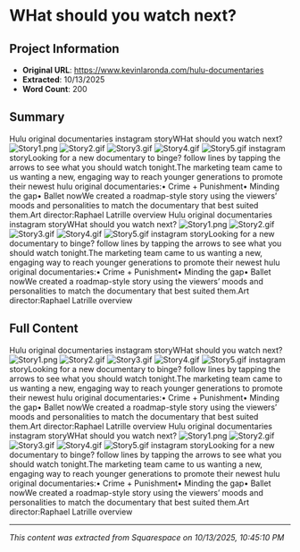 # WHat should you watch next?

## Project Information

- **Original URL**: https://www.kevinlaronda.com/hulu-documentaries
- **Extracted**: 10/13/2025
- **Word Count**: 200

## Summary

Hulu original documentaries instagram storyWHat should you watch next? <img src="https://images.squarespace-cdn.com/content/v1/5a32ebd449fc2b2dd08ccbb1/1539797777539-QUCSXUA72FYRNZC8GCB6/Story1.png" alt="Story1.png" /> <img src="https://images.squarespace-cdn.com/content/v1/5a32ebd449fc2b2dd08ccbb1/1539797779244-W4NNRVPMT0YBF4T5BPXX/Story2.gif" alt="Story2.gif" /> <img src="https://images.squarespace-cdn.com/content/v1/5a32ebd449fc2b2dd08ccbb1/1539797779290-IH8S01J32NX5IUY4KCCK/Story3.gif" alt="Story3.gif" /> <img src="https://images.squarespace-cdn.com/content/v1/5a32ebd449fc2b2dd08ccbb1/1539797782251-20YSQB0A529YLB4GQ1XJ/Story4.gif" alt="Story4.gif" /> <img src="https://images.squarespace-cdn.com/content/v1/5a32ebd449fc2b2dd08ccbb1/1539797784544-6ZBQTT7LQ4X1P5Z7AFSD/Story5.gif" alt="Story5.gif" /> instagram storyLooking for a new documentary to binge? follow lines by tapping the arrows to see what you should watch tonight.The marketing team came to us wanting a new, engaging way to reach younger generations to promote their newest hulu original documentaries:• Crime + Punishment• Minding the gap• Ballet nowWe created a roadmap-style story using the viewers’ moods and personalities to match the documentary that best suited them.Art director:Raphael Latrille overview Hulu original documentaries instagram storyWHat should you watch next? <img src="https://images.squarespace-cdn.com/content/v1/5a32ebd449fc2b2dd08ccbb1/1539797777539-QUCSXUA72FYRNZC8GCB6/Story1.png" alt="Story1.png" /> <img src="https://images.squarespace-cdn.com/content/v1/5a32ebd449fc2b2dd08ccbb1/1539797779244-W4NNRVPMT0YBF4T5BPXX/Story2.gif" alt="Story2.gif" /> <img src="https://images.squarespace-cdn.com/content/v1/5a32ebd449fc2b2dd08ccbb1/1539797779290-IH8S01J32NX5IUY4KCCK/Story3.gif" alt="Story3.gif" /> <img src="https://images.squarespace-cdn.com/content/v1/5a32ebd449fc2b2dd08ccbb1/1539797782251-20YSQB0A529YLB4GQ1XJ/Story4.gif" alt="Story4.gif" /> <img src="https://images.squarespace-cdn.com/content/v1/5a32ebd449fc2b2dd08ccbb1/1539797784544-6ZBQTT7LQ4X1P5Z7AFSD/Story5.gif" alt="Story5.gif" /> instagram storyLooking for a new documentary to binge? follow lines by tapping the arrows to see what you should watch tonight.The marketing team came to us wanting a new, engaging way to reach younger generations to promote their newest hulu original documentaries:• Crime + Punishment• Minding the gap• Ballet nowWe created a roadmap-style story using the viewers’ moods and personalities to match the documentary that best suited them.Art director:Raphael Latrille overview

## Full Content

Hulu original documentaries instagram storyWHat should you watch next? <img src="https://images.squarespace-cdn.com/content/v1/5a32ebd449fc2b2dd08ccbb1/1539797777539-QUCSXUA72FYRNZC8GCB6/Story1.png" alt="Story1.png" /> <img src="https://images.squarespace-cdn.com/content/v1/5a32ebd449fc2b2dd08ccbb1/1539797779244-W4NNRVPMT0YBF4T5BPXX/Story2.gif" alt="Story2.gif" /> <img src="https://images.squarespace-cdn.com/content/v1/5a32ebd449fc2b2dd08ccbb1/1539797779290-IH8S01J32NX5IUY4KCCK/Story3.gif" alt="Story3.gif" /> <img src="https://images.squarespace-cdn.com/content/v1/5a32ebd449fc2b2dd08ccbb1/1539797782251-20YSQB0A529YLB4GQ1XJ/Story4.gif" alt="Story4.gif" /> <img src="https://images.squarespace-cdn.com/content/v1/5a32ebd449fc2b2dd08ccbb1/1539797784544-6ZBQTT7LQ4X1P5Z7AFSD/Story5.gif" alt="Story5.gif" /> instagram storyLooking for a new documentary to binge? follow lines by tapping the arrows to see what you should watch tonight.The marketing team came to us wanting a new, engaging way to reach younger generations to promote their newest hulu original documentaries:• Crime + Punishment• Minding the gap• Ballet nowWe created a roadmap-style story using the viewers’ moods and personalities to match the documentary that best suited them.Art director:Raphael Latrille overview Hulu original documentaries instagram storyWHat should you watch next? <img src="https://images.squarespace-cdn.com/content/v1/5a32ebd449fc2b2dd08ccbb1/1539797777539-QUCSXUA72FYRNZC8GCB6/Story1.png" alt="Story1.png" /> <img src="https://images.squarespace-cdn.com/content/v1/5a32ebd449fc2b2dd08ccbb1/1539797779244-W4NNRVPMT0YBF4T5BPXX/Story2.gif" alt="Story2.gif" /> <img src="https://images.squarespace-cdn.com/content/v1/5a32ebd449fc2b2dd08ccbb1/1539797779290-IH8S01J32NX5IUY4KCCK/Story3.gif" alt="Story3.gif" /> <img src="https://images.squarespace-cdn.com/content/v1/5a32ebd449fc2b2dd08ccbb1/1539797782251-20YSQB0A529YLB4GQ1XJ/Story4.gif" alt="Story4.gif" /> <img src="https://images.squarespace-cdn.com/content/v1/5a32ebd449fc2b2dd08ccbb1/1539797784544-6ZBQTT7LQ4X1P5Z7AFSD/Story5.gif" alt="Story5.gif" /> instagram storyLooking for a new documentary to binge? follow lines by tapping the arrows to see what you should watch tonight.The marketing team came to us wanting a new, engaging way to reach younger generations to promote their newest hulu original documentaries:• Crime + Punishment• Minding the gap• Ballet nowWe created a roadmap-style story using the viewers’ moods and personalities to match the documentary that best suited them.Art director:Raphael Latrille overview

---

*This content was extracted from Squarespace on 10/13/2025, 10:45:10 PM*
